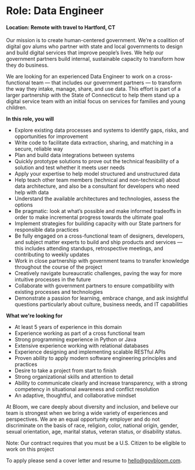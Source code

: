 # Role: Data Engineer 
#### Location: Remote with travel to Hartford, CT

Our mission is to create human-centered government. We’re a coalition of digital gov alums who partner with state and local governments to design and build digital services that improve people’s lives. We help our government partners build internal, sustainable capacity to transform how they do business.   

We are looking for an experienced Data Engineer to work on a cross-functional team — that includes our government partners — to transform the way they intake, manage, share, and use data. This effort is part of a larger partnership with the State of Connecticut to help them stand up a digital service team with an initial focus on services for families and young children. 

**In this role, you will**
- Explore existing data processes and systems to identify gaps, risks, and opportunities for improvement
- Write code to facilitate data extraction, sharing, and matching in a secure, reliable way
- Plan and build data integrations between systems
- Quickly prototype solutions to prove out the technical feasibility of a solution and test whether it meets user needs
- Apply your expertise to help model structured and unstructured data
- Help teach other team members (technical and non-technical) about data architecture, and also be a consultant for developers who need help with data
- Understand the available architectures and technologies, assess the options
- Be pragmatic: look at what’s possible and make informed tradeoffs in order to make incremental progress towards the ultimate goal
- Implement strategies for building capacity with our State partners for responsible data practices 
- Be fully engaged on a cross-functional team of designers, developers, and subject matter experts to build and ship products and services — this includes attending standups, retrospective meetings, and contributing to weekly updates
- Work in close partnership with government teams to transfer knowledge throughout the course of the project
- Creatively navigate bureaucratic challenges, paving the way for more intuitive processes in the future
- Collaborate with government partners to ensure compatibility with existing processes and technologies
- Demonstrate a passion for learning, embrace change, and ask insightful questions particularly about culture, business needs, and IT capabilities

**What we're looking for**
- At least 5 years of experience in this domain
- Experience working as part of a cross functional team 
- Strong programming experience in Python or Java 
- Extensive experience working with relational databases 
- Experience designing and implementing scalable RESTful APIs
- Proven ability to apply modern software engineering principles and practices
- Desire to take a project from start to finish
- Strong organizational skills and attention to detail
- Ability to communicate clearly and increase transparency, with a strong competency in situational awareness and conflict resolution
- An adaptive, thoughtful, and collaborative mindset

At Bloom, we care deeply about diversity and inclusion, and believe our team is strongest when we bring a wide variety of experiences and perspectives. We are an equal opportunity employer and do not discriminate on the basis of race, religion, color, national origin, gender, sexual orientation, age, marital status, veteran status, or disability status.

Note: Our contract requires that you must be a U.S. Citizen to be eligible to work on this project

To apply please send a cover letter and resume to hello@govbloom.com.
